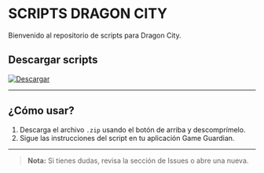 # SCRIPTS DRAGON CITY

Bienvenido al repositorio de scripts para Dragon City.

## Descargar scripts

[![Descargar](https://img.shields.io/badge/Descargar%20todo%20el%20repositorio-.zip-blue?style=for-the-badge&logo=github)](https://github.com/KEVIN-LUIS-CH-S/SCRIPTS_DRAGON_CITY/archive/refs/heads/main.zip)

---

## ¿Cómo usar?

1. Descarga el archivo `.zip` usando el botón de arriba y descomprímelo.
2. Sigue las instrucciones del script en tu aplicación Game Guardian.

---

> **Nota:** Si tienes dudas, revisa la sección de Issues o abre una nueva.

